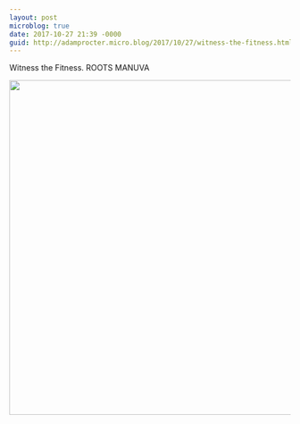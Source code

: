 ```yaml
---
layout: post
microblog: true
date: 2017-10-27 21:39 -0000
guid: http://adamprocter.micro.blog/2017/10/27/witness-the-fitness.html
---
```

Witness the Fitness. ROOTS MANUVA

<img src="http://discursive.adamprocter.co.uk/uploads/2017/6c56223841.jpg" width="600" height="600" />
